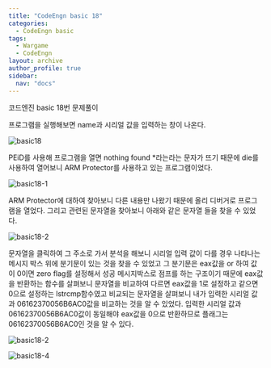 ```yaml
---
title: "CodeEngn basic 18"
categories:
  - CodeEngn basic
tags:
  - Wargame
  - CodeEngn
layout: archive
author_profile: true
sidebar:
  nav: "docs"
---
```


코드엔진 basic 18번 문제풀이

프로그램을 실행해보면 name과 시리얼 값을 입력하는 창이 나온다.

![basic18](https://user-images.githubusercontent.com/91646923/135472066-cef14e0f-da04-47d8-8c99-54e3661e29c5.JPG)

PEiD를 사용해 프로그램을 열면 nothing found *라는라는 문자가 뜨기 때문에 die를 사용하여 열어보니 ARM Protector를 사용하고 있는 프로그램이었다.

![basic18-1](https://user-images.githubusercontent.com/91646923/135472072-c89d54aa-0242-48a7-8c1a-b60af2f494fc.JPG)

ARM Protector에 대하여 찾아보니 다른 내용만 나왔기 때문에 올리 디버거로 프로그램을 열었다. 그리고 관련된 문자열을 찾아보니 아래와 같은 문자열 들을 찾을 수 있었다.

![basic18-2](https://user-images.githubusercontent.com/91646923/135472081-797570d7-2a2e-4903-af1a-e620bd1c815f.JPG)

문자열을 클릭하여 그 주소로 가서 분석을 해보니 시리얼 입력 값이 다를 경우 나타나는 메시지 박스 위에 분기문이 있는 것을 찾을 수 있었고 그 분기문은 eax값을 or 하여 값이 0이면 zero flag를 설정해서 성공 메시지박스로 점프를 하는 구조이기 때문에 eax값을 반환하는 함수를 살펴보니 문자열을 비교하여 다르면 eax값을 1로 설정하고 같으면 0으로 설정하는 lstrcmp함수였고 비교되는 문자열을 살펴보니 내가 입력한 시리얼 값과 06162370056B6AC0값을 비교하는 것을 알 수 있었다. 입력한 시리얼 값과 06162370056B6AC0값이 동일해야 eax값을 0으로 반환하므로 플래그는 06162370056B6AC0인 것을 알 수 있다.

![basic18-2](https://user-images.githubusercontent.com/91646923/135472101-cf0fc883-9d7d-43f6-882c-f02e950aa116.JPG)

![basic18-4](https://user-images.githubusercontent.com/91646923/135472105-0ff914f5-fd3f-4973-b5b3-169c6f0d2c60.JPG)
